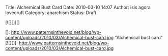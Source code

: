 Title: Alchemical Bust Card
Date: 2010-03-10 14:07
Author: isis agora lovecruft
Category: anarchism
Status: Draft

<!-- draft status added 2020-09-15 -->

[![][]][]

  []: http://www.patternsinthevoid.net/blog/wp-content/uploads/2010/03/Alchemical-bust-card.jpg
    "Alchemical bust card"
  [![][]]: http://www.patternsinthevoid.net/blog/wp-content/uploads/2010/03/Alchemical-bust-card.jpg
